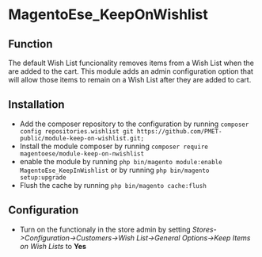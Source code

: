 # MagentoEse_KeepOnWishlist


## Function
The default Wish List funcionality removes items from a Wish List when the are added to the cart. This module adds an admin configuration option that will allow those items to remain on a Wish List after they are added to cart.

## Installation

 - Add the composer repository to the configuration by running `composer config repositories.wishlist git https://github.com/PMET-public/module-keep-on-wishlist.git;`
 - Install the module composer by running `composer require magentoese/module-keep-on-nwishlist`
 - enable the module by running `php bin/magento module:enable MagentoEse_KeepInWishlist` or by running `php bin/magento setup:upgrade`
 - Flush the cache by running `php bin/magento cache:flush`


## Configuration

 - Turn on the functionaly in the store admin by setting *Stores->Configuration->Customers->Wish List->General Options->Keep Items on Wish Lists* to **Yes**
